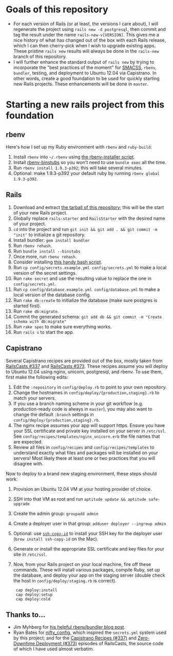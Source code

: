 # Goals of this repository

* For each version of Rails (or at least, the versions I care about), I will regenerate the project using `rails new -d postgresql`, then commit and tag the result under the name `rails-new-v[VERSION]`. This gives me a nice history of what has changed out of the box with each Rails release, which I can then cherry-pick when I wish to upgrade existing apps. These pristine `rails new` results will always be done in the `rails-new` branch of this repository.
* I will further enhance the standard output of `rails new` by trying to incorporate the "best practices of the moment" for [SMACSS](http://smacss.com/), `rbenv`, `bundler`, testing, and deployment to Ubuntu 12.04 via Capistrano. In other words, create a good foundation to be used for quickly starting new Rails projects. These enhancements will be done in `master`.

# Starting a new rails project from this foundation

## rbenv

Here's how I set up my Ruby environment with `rbenv` and `ruby-build`:

1. Install `rbenv` into `~/.rbenv` using [the rbenv-installer script][rbenv-installer].
2. Install [rbenv-binstubs][] so you won't need to use `bundle exec` all the time.
3. Run `rbenv install 1.9.3-p392`; this will take several minutes.
4. Optional: make 1.9.3-p392 your default ruby by running `rbenv global 1.9.3-p392`.

## Rails

1. Download and extract [the tarball of this repository][tarball]; this will be the start of your new Rails project.
1. Globally replace `rails-starter` and `RailsStarter` with the desired name of your project.
1. `cd` into the project and run `git init && git add . && git commit -m "init"` to initialize a git repository.
2. Install bundler: `gem install bundler`
3. Run `rbenv rehash`.
4. Run `bundle install --binstubs`
5. Once more, run `rbenv rehash`.
6. Consider installing [this handy bash script][r].
7. Run `cp config/secrets.example.yml config/secrets.yml` to make a local version of the secret settings.
7. Run `rake secret` and use the resulting value to replace the one in `config/secrets.yml`.
8. Run `cp config/database.example.yml config/database.yml` to make a local version of the database config.
8. Run `rake db:create` to initialize the database (make sure postgres is started first).
9. Run `rake db:migrate`.
10. Commit the generated schema: `git add db && git commit -m "Create schema with db:migrate"`
10. Run `rake spec` to make sure everything works.
11. Run `rails s` to start the app.

## Capistrano

Several Capistrano recipes are provided out of the box, mostly taken from [RailsCasts #337][cast337] and [RailsCasts #373][cast373]. These recipes assume you will deploy to Ubuntu 12.04 using nginx, unicorn, postgresql, and rbenv. To use them, first make the following edits:

1. Edit the `:repository` in `config/deploy.rb` to point to your own repository.
2. Change the hostnames in `config/deploy/{production,staging}.rb` to match your servers.
3. If you use a branch naming scheme in your git workflow (e.g. production-ready code is always in `master`), you may also want to change the default `:branch` settings in `config/deploy/{production,staging}.rb`.
4. The nginx recipe assumes your app will support https. Ensure you have your SSL certificate and private key installed on your server in `/etc/ssl`. See `config/recipes/templates/nginx_unicorn.erb` the file names that are expected.
4. Review all files in `config/recipes` and `config/recipes/templates` to understand exactly what files and packages will be installed on your servers! Most likely there at least one or two practices that you will disagree with.

Now to deploy to a brand new staging environment, these steps should work:

1. Provision an Ubuntu 12.04 VM at your hosting provider of choice.
1. SSH into that VM as root and run `aptitude update && aptitude safe-upgrade`
2. Create the admin group: `groupadd admin`
3. Create a deployer user in that group: `adduser deployer --ingroup admin`
4. Optional: use [`ssh-copy-id`][ssh-copy] to install your SSH key for the deployer user (`brew install ssh-copy-id` on the Mac).
5. Generate or install the appropriate SSL certificate and key files for your site in `/etc/ssl`.
6. Now, from your Rails project on your local machine, fire off these commands. These will install various packages, compile Ruby, set up the database, and deploy your app on the staging server (double check the host in `config/deploy/staging.rb` is correct).

        cap deploy:install
        cap deploy:setup
        cap deploy:cold


## Thanks to…

* Jim Myhberg for [his helpful rbenv/bundler blog post][jim].
* Ryan Bates for [nifty_config][nifty], which inspired the `secrets.yml` system used by this project; and for the [Capistrano Recipes (#337)][cast337] and [Zero-Downtime Deployment (#373)][cast373] episodes of RailsCasts, the source code of which I have used almost verbatim.

[rbenv-installer]:https://github.com/fesplugas/rbenv-installer
[rbenv-binstubs]:https://github.com/ianheggie/rbenv-binstubs
[ruby-build-install]:https://github.com/sstephenson/ruby-build#readme
[rbenv-bundler-install]:https://github.com/carsomyr/rbenv-bundler#readme
[tarball]:https://github.com/mbrictson/rails-starter/tarball/master
[r]:http://blog.55minutes.com/post/15353228566/invoke-rails-and-rake-faster-and-with-fewer-mistakes
[jim]:http://jimeh.me/blog/2011/11/01/my-ruby-development-environment/
[nifty]:https://github.com/ryanb/nifty-generators/blob/master/rails_generators/nifty_config/USAGE
[cast337]:http://railscasts.com/episodes/337-capistrano-recipes
[cast373]:http://railscasts.com/episodes/373-zero-downtime-deployment
[ssh-copy]:http://linux.die.net/man/1/ssh-copy-id
